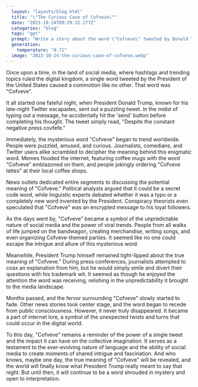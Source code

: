```yaml
---
  layout: "layouts/blog.html"
  title: "\"The Curious Case of Cofveve\""
  date: "2023-10-24T09:29:32.177Z"
  categories: "blog"
  tags: "gpt"
  prompt: "Write a story about the word \"Cofveve\" tweeted by Donald Trump"
  generation: 
    temperature: "0.71"
  image: "2023-10-24-the-curious-case-of-cofveve.webp"
---
```

Once upon a time, in the land of social media, where hashtags and trending topics ruled the digital kingdom, a single word tweeted by the President of the United States caused a commotion like no other. That word was "Cofveve".

It all started one fateful night, when President Donald Trump, known for his late-night Twitter escapades, sent out a puzzling tweet. In the midst of typing out a message, he accidentally hit the 'send' button before completing his thought. The tweet simply read, "Despite the constant negative press covfefe."

Immediately, the mysterious word "Cofveve" began to trend worldwide. People were puzzled, amused, and curious. Journalists, comedians, and Twitter users alike scrambled to decipher the meaning behind this enigmatic word. Memes flooded the internet, featuring coffee mugs with the word "Cofveve" emblazoned on them, and people jokingly ordering "Cofveve lattes" at their local coffee shops.

News outlets dedicated entire segments to discussing the potential meaning of "Cofveve." Political analysts argued that it could be a secret code word, while linguistic experts debated whether it was a typo or a completely new word invented by the President. Conspiracy theorists even speculated that "Cofveve" was an encrypted message to his loyal followers.

As the days went by, "Cofveve" became a symbol of the unpredictable nature of social media and the power of viral trends. People from all walks of life jumped on the bandwagon, creating merchandise, writing songs, and even organizing Cofveve-themed parties. It seemed like no one could escape the intrigue and allure of this mysterious word.

Meanwhile, President Trump himself remained tight-lipped about the true meaning of "Cofveve." During press conferences, journalists attempted to coax an explanation from him, but he would simply smile and divert their questions with his trademark wit. It seemed as though he enjoyed the attention the word was receiving, relishing in the unpredictability it brought to the media landscape.

Months passed, and the fervor surrounding "Cofveve" slowly started to fade. Other news stories took center stage, and the word began to recede from public consciousness. However, it never truly disappeared. It became a part of internet lore, a symbol of the unexpected twists and turns that could occur in the digital world.

To this day, "Cofveve" remains a reminder of the power of a single tweet and the impact it can have on the collective imagination. It serves as a testament to the ever-evolving nature of language and the ability of social media to create moments of shared intrigue and fascination. And who knows, maybe one day, the true meaning of "Cofveve" will be revealed, and the world will finally know what President Trump really meant to say that night. But until then, it will continue to be a word shrouded in mystery and open to interpretation.
